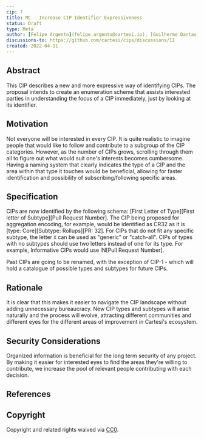 ```yaml
---
cip: 7
title: MC - Increase CIP Identifier Expressiveness
status: Draft
type: Meta
author: [Felipe Argento](felipe.argento@cartesi.io), [Guilherme Dantas](guilherme.dantas@cartesi.io), [Fabiana Cecin](fabiana.cecin@cartesi.io), [Augusto Teixeira](augusto.teixeira@cartesi.io)
discussions-to: https://github.com/cartesi/cips/discussions/11
created: 2022-04-11
---
```


## Abstract

This CIP describes a new and more expressive way of identifying CIPs.
The proposal intends to create an enumeration scheme that assists interested parties in understanding the focus of a CIP immediately, just by looking at its identifier.

## Motivation

Not everyone will be interested in every CIP. It is quite realistic to imagine people that would like to follow and contribute to a subgroup of the CIP categories.
However, as the number of CIPs grows, scrolling through them all to figure out what would suit one's interests becomes cumbersome.
Having a naming system that clearly indicates the type of a CIP and the area within that type it touches would be beneficial, allowing for faster identification and possibility of subscribing/following specific areas.

## Specification

CIPs are now identified by the following schema: [First Letter of Type][First letter of Subtype][Pull Request Number]. The CIP being proposed for aggregation encoding, for example, would be identified as CR32 as it is [type: Core][Subtype: Rollups][PR: 32]. For CIPs that do not fit any specific subtype, the letter `X` can be used as "generic" or "catch-all". CIPs of types with no subtypes should use two letters instead of one for its type. For example, Informative CIPs would use IN[Pull Request Number].

Past CIPs are going to be renamed, with the exception of CIP-1 - which will hold a catalogue of possible types and subtypes for future CIPs.

## Rationale

It is clear that this makes it easier to navigate the CIP landscape without adding unnecessary bureaucracy. New CIP types and subtypes will arise naturally and the process will evolve, attracting different communities and different eyes for the different areas of improvement in Cartesi's ecosystem.

## Security Considerations

Organized information is beneficial for the long term security of any project. By making it easier for interested eyes to find the areas they're willing to contribute, we increase the pool of relevant people contributing with each decision.

## References

[Ethereum Improvement Proposal]: https://eips.ethereum.org/

## Copyright

Copyright and related rights waived via [CC0](https://creativecommons.org/publicdomain/zero/1.0/).
